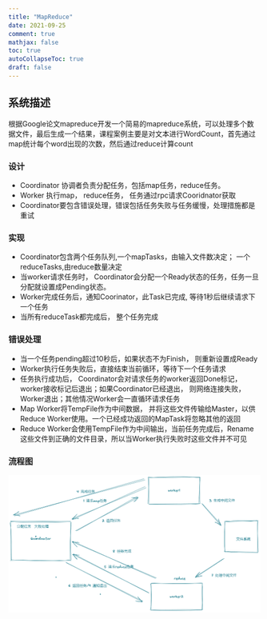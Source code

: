 ```yaml
---
title: "MapReduce"
date: 2021-09-25
comment: true
mathjax: false
toc: true
autoCollapseToc: true
draft: false
---
```

## 系统描述
根据Google论文mapreduce开发一个简易的mapreduce系统，可以处理多个数据文件，最后生成一个结果，课程案例主要是对文本进行WordCount，首先通过map统计每个word出现的次数，然后通过reduce计算count
### 设计
* Coordinator 协调者负责分配任务，包括map任务，reduce任务。
* Worker 执行map， reduce任务， 任务通过rpc请求Cooridnator获取 
* Coordinator要包含错误处理，错误包括任务失败与任务缓慢，处理措施都是重试

### 实现
* Coordinator包含两个任务队列,一个mapTasks，由输入文件数决定； 一个reduceTasks,由reduce数量决定
* 当worker请求任务时， Coordinator会分配一个Ready状态的任务，任务一旦分配就设置成Pending状态。
* Worker完成任务后，通知Coorinator，此Task已完成, 等待1秒后继续请求下一个任务
* 当所有reduceTask都完成后， 整个任务完成

### 错误处理
* 当一个任务pending超过10秒后，如果状态不为Finish， 则重新设置成Ready
* Worker执行任务失败后，直接结束当前循环，等待下一个任务请求
* 任务执行成功后， Coordinator会对请求任务的worker返回Done标记， worker接收标记后退出；如果Coordinator已经退出， 则网络连接失败， Worker退出；其他情况Worker会一直循环请求任务
* Map Worker将TempFile作为中间数据， 并将这些文件传输给Master，以供Reduce Worker使用。一个已经成功返回的MapTask将忽略其他的返回
* Reduce Worker会使用TempFile作为中间输出，当前任务完成后，Rename这些文件到正确的文件目录，所以当Worker执行失败时这些文件并不可见


### 流程图
![](arch.png)